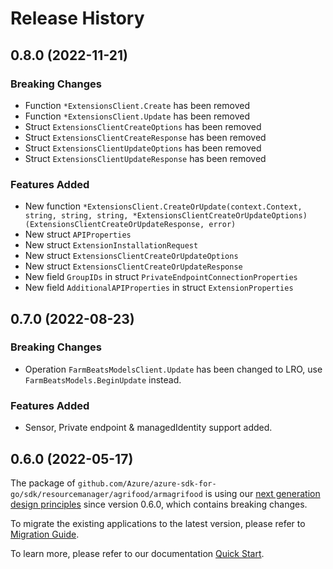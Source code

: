 # Release History

## 0.8.0 (2022-11-21)
### Breaking Changes

- Function `*ExtensionsClient.Create` has been removed
- Function `*ExtensionsClient.Update` has been removed
- Struct `ExtensionsClientCreateOptions` has been removed
- Struct `ExtensionsClientCreateResponse` has been removed
- Struct `ExtensionsClientUpdateOptions` has been removed
- Struct `ExtensionsClientUpdateResponse` has been removed

### Features Added

- New function `*ExtensionsClient.CreateOrUpdate(context.Context, string, string, string, *ExtensionsClientCreateOrUpdateOptions) (ExtensionsClientCreateOrUpdateResponse, error)`
- New struct `APIProperties`
- New struct `ExtensionInstallationRequest`
- New struct `ExtensionsClientCreateOrUpdateOptions`
- New struct `ExtensionsClientCreateOrUpdateResponse`
- New field `GroupIDs` in struct `PrivateEndpointConnectionProperties`
- New field `AdditionalAPIProperties` in struct `ExtensionProperties`


## 0.7.0 (2022-08-23)
### Breaking Changes

- Operation `FarmBeatsModelsClient.Update` has been changed to LRO, use `FarmBeatsModels.BeginUpdate` instead.

### Features Added

- Sensor, Private endpoint & managedIdentity support added.

## 0.6.0 (2022-05-17)

The package of `github.com/Azure/azure-sdk-for-go/sdk/resourcemanager/agrifood/armagrifood` is using our [next generation design principles](https://azure.github.io/azure-sdk/general_introduction.html) since version 0.6.0, which contains breaking changes.

To migrate the existing applications to the latest version, please refer to [Migration Guide](https://aka.ms/azsdk/go/mgmt/migration).

To learn more, please refer to our documentation [Quick Start](https://aka.ms/azsdk/go/mgmt).
